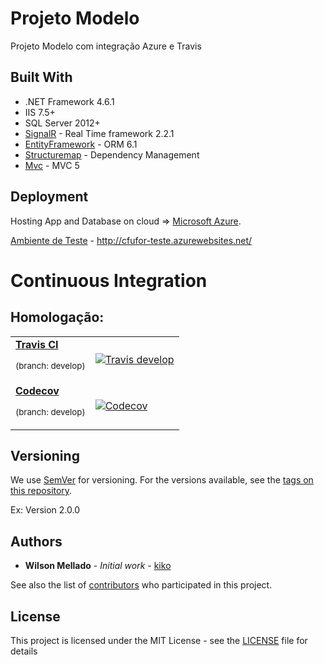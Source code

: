 # Projeto Modelo

Projeto Modelo com integração Azure e Travis

## Built With

* .NET Framework 4.6.1
* IIS 7.5+
* SQL Server 2012+
* [SignalR](https://github.com/aspnet/SignalR/) - Real Time framework 2.2.1
* [EntityFramework](https://github.com/aspnet/EntityFramework/) - ORM 6.1
* [Structuremap](https://github.com/structuremap/structuremap/) - Dependency Management
* [Mvc](https://github.com/aspnet/Mvc/) - MVC 5

## Deployment

Hosting App and Database on cloud => [Microsoft Azure](https://portal.azure.com/).

[Ambiente de Teste](http://cfufor-teste.azurewebsites.net/) - http://cfufor-teste.azurewebsites.net/

# Continuous Integration

## Homologação:
<table>
  <tr>
    <td>
      <a href="https://travis-ci.org/"><strong>Travis CI</strong></a><p><sup>(branch: develop)</sup></p>
    </td>
    <td>
    <a href="https://travis-ci.com/wmkDev/CFUFOR">    
      <img src="https://travis-ci.com/wmkDev/CFUFOR.svg?token=DU6rCTpvc6QuqpgHb6S9&branch=develop" alt="Travis develop">    
      </a>
    </td>
  </tr>
  <tr>
    <td>
      <a href="https://codecov.io/"><strong>Codecov</strong></a><p><sup>(branch: develop)</sup></p>
    </td>
    <td>
      <a href="https://codecov.io/gh/wmkDev/CFUFOR">
        <img src="https://codecov.io/gh/wmkDev/CFUFOR/branch/develop/graph/badge.svg?token=XtftekJqkM" alt="Codecov" />
      </a>
    </td>
  </tr>
</table>


## Versioning

We use [SemVer](http://semver.org/) for versioning. For the versions available, see the [tags on this repository](https://github.com/wmkDev/CFUFOR/tags). 

Ex: Version 2.0.0

## Authors

* **Wilson Mellado** - *Initial work* - [kiko](https://github.com/wmkDev)

See also the list of [contributors](https://github.com/wmkDev/CFUFOR/contributors) who participated in this project.

## License

This project is licensed under the MIT License - see the [LICENSE](LICENSE) file for details
